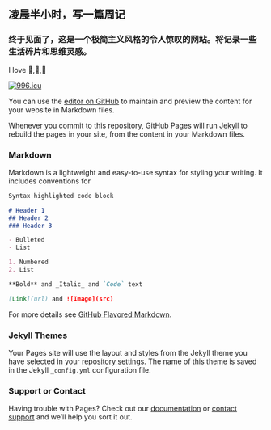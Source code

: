 ## 凌晨半小时，写一篇周记
### 终于见面了，这是一个极简主义风格的令人惊叹的网站。将记录一些生活碎片和思维灵感。

I love :apple:,:pizza:,:car:

<a href="https://996.icu"><img src="https://img.shields.io/badge/link-996.icu-red.svg" alt="996.icu" /></a>


You can use the [editor on GitHub](https://github.com/znonymous/znonymous.github.io/edit/main/index.md) to maintain and preview the content for your website in Markdown files.

Whenever you commit to this repository, GitHub Pages will run [Jekyll](https://jekyllrb.com/) to rebuild the pages in your site, from the content in your Markdown files.

### Markdown

Markdown is a lightweight and easy-to-use syntax for styling your writing. It includes conventions for

```markdown
Syntax highlighted code block

# Header 1
## Header 2
### Header 3

- Bulleted
- List

1. Numbered
2. List

**Bold** and _Italic_ and `Code` text

[Link](url) and ![Image](src)
```

For more details see [GitHub Flavored Markdown](https://guides.github.com/features/mastering-markdown/).

### Jekyll Themes

Your Pages site will use the layout and styles from the Jekyll theme you have selected in your [repository settings](https://github.com/znonymous/znonymous.github.io/settings/pages). The name of this theme is saved in the Jekyll `_config.yml` configuration file.

### Support or Contact

Having trouble with Pages? Check out our [documentation](https://docs.github.com/categories/github-pages-basics/) or [contact support](https://support.github.com/contact) and we’ll help you sort it out.
